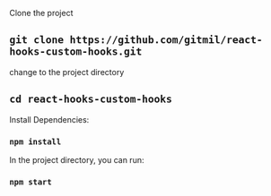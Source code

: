 
Clone the project

## `git clone https://github.com/gitmil/react-hooks-custom-hooks.git`

change to the project directory

## `cd react-hooks-custom-hooks`

Install Dependencies:

### `npm install`

In the project directory, you can run:

### `npm start`

